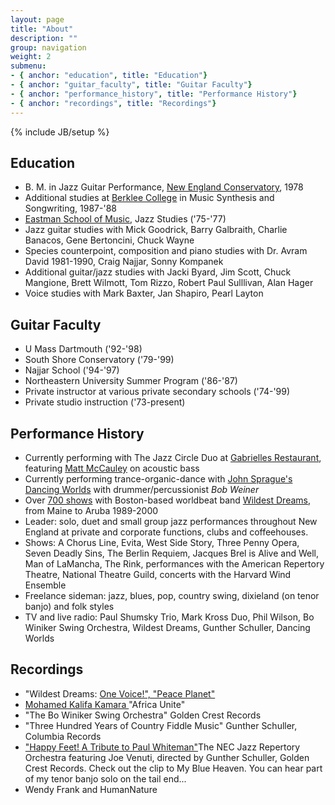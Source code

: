 ```yaml
---
layout: page
title: "About"
description: ""
group: navigation
weight: 2
submenu:
- { anchor: "education", title: "Education"}
- { anchor: "guitar_faculty", title: "Guitar Faculty"}
- { anchor: "performance_history", title: "Performance History"}
- { anchor: "recordings", title: "Recordings"}
---
```

{% include JB/setup %}

## Education

*   B. M. in Jazz Guitar Performance, [New England Conservatory](http://necmusic.edu/), 1978
*   Additional studies at [Berklee College](http://www.berklee.edu) in Music Synthesis and Songwriting, 1987-'88
*   [Eastman School of Music](http://www.rochester.edu/Eastman/), Jazz Studies ('75-'77)
*   Jazz guitar studies with Mick Goodrick, Barry Galbraith, Charlie Banacos, Gene Bertoncini, Chuck Wayne
*   Species counterpoint, composition and piano studies with Dr. Avram David 1981-1990, Craig Najjar, Sonny Kompanek
*   Additional guitar/jazz studies with Jacki Byard, Jim Scott, Chuck Mangione, Brett Wilmott, Tom Rizzo, Robert Paul Sulllivan, Alan Hager
*   Voice studies with Mark Baxter, Jan Shapiro, Pearl Layton

## Guitar Faculty

*   U Mass Dartmouth ('92-'98)
*   South Shore Conservatory ('79-'99)
*   Najjar School ('94-'97)
*   Northeastern University Summer Program ('86-'87)
*   Private instructor at various private secondary schools ('74-'99)
*   Private studio instruction ('73-present)

## Performance History

*   Currently performing with The Jazz Circle Duo at [Gabrielles Restaurant](http://www.gabrielles.net/), featuring [Matt McCauley](http://www.jazzcircle.com/) on acoustic bass
*   Currently performing trance-organic-dance with [John Sprague's Dancing Worlds](http://www.sunyataproductions.com/) with drummer/percussionist _Bob Weiner_
*   Over [700 shows](http://www.wildestdreams.com/pages/appear_hist.html) with Boston-based worldbeat band [Wildest Dreams](http://www.wildestdreams.com/), from Maine to Aruba 1989-2000
*   Leader: solo, duet and small group jazz performances throughout New England at private and corporate functions, clubs and coffeehouses.
*   Shows: A Chorus Line, Evita, West Side Story, Three Penny Opera, Seven Deadly Sins, The Berlin Requiem, Jacques Brel is Alive and Well, Man of LaMancha, The Rink, performances with the American Repertory Theatre, National Theatre Guild, concerts with the Harvard Wind Ensemble
*   Freelance sideman: jazz, blues, pop, country swing, dixieland (on tenor banjo) and folk styles
*   TV and live radio: Paul Shumsky Trio, Mark Kross Duo, Phil Wilson, Bo Winiker Swing Orchestra, Wildest Dreams, Gunther Schuller, Dancing Worlds

## Recordings

*   "Wildest Dreams: [One Voice!", "Peace Planet" ](http://www.wildestdreams.com/pages/stuff.html)
*   [Mohamed Kalifa Kamara ](http://www.mohamedkalifakamara.com/&quot;)"Africa Unite"
*   "The Bo Winiker Swing Orchestra" Golden Crest Records
*   "Three Hundred Years of Country Fiddle Music" Gunther Schuller, Columbia Records
*   ["Happy Feet! A Tribute to Paul Whiteman"](http://www.cduniverse.com/productinfo.asp?pid=6140838&amp;style=music&amp;frm=lk_jzmtz&quot;)The NEC Jazz Repertory Orchestra featuring Joe Venuti, directed by Gunther Schuller, Golden Crest Records. Check out the clip to My Blue Heaven. You can hear part of my tenor banjo solo on the tail end...
*   Wendy Frank and HumanNature
